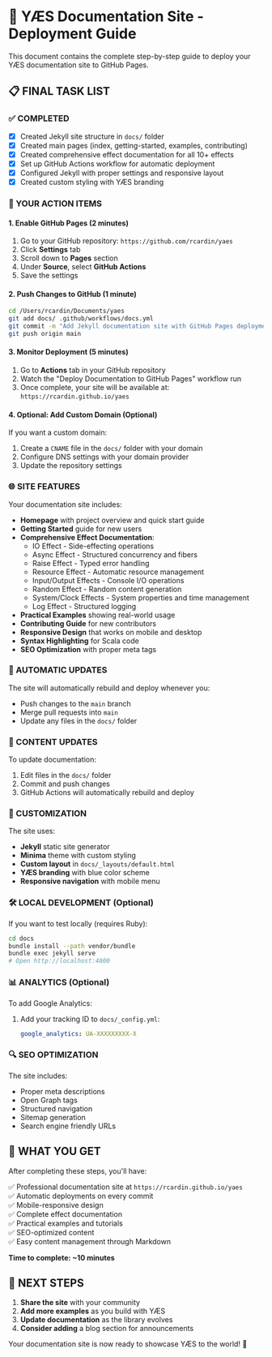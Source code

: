 # 🚀 YÆS Documentation Site - Deployment Guide

This document contains the complete step-by-step guide to deploy your YÆS documentation site to GitHub Pages.

## 📋 FINAL TASK LIST

### ✅ COMPLETED
- [x] Created Jekyll site structure in `docs/` folder
- [x] Created main pages (index, getting-started, examples, contributing) 
- [x] Created comprehensive effect documentation for all 10+ effects
- [x] Set up GitHub Actions workflow for automatic deployment
- [x] Configured Jekyll with proper settings and responsive layout
- [x] Created custom styling with YÆS branding

### 🎯 YOUR ACTION ITEMS

#### 1. **Enable GitHub Pages** (2 minutes)
1. Go to your GitHub repository: `https://github.com/rcardin/yaes`
2. Click **Settings** tab
3. Scroll down to **Pages** section
4. Under **Source**, select **GitHub Actions**
5. Save the settings

#### 2. **Push Changes to GitHub** (1 minute)
```bash
cd /Users/rcardin/Documents/yaes
git add docs/ .github/workflows/docs.yml
git commit -m "Add Jekyll documentation site with GitHub Pages deployment"
git push origin main
```

#### 3. **Monitor Deployment** (5 minutes)
1. Go to **Actions** tab in your GitHub repository
2. Watch the "Deploy Documentation to GitHub Pages" workflow run
3. Once complete, your site will be available at: `https://rcardin.github.io/yaes`

#### 4. **Optional: Add Custom Domain** (Optional)
If you want a custom domain:
1. Create a `CNAME` file in the `docs/` folder with your domain
2. Configure DNS settings with your domain provider
3. Update the repository settings

### 🌐 SITE FEATURES

Your documentation site includes:

- **Homepage** with project overview and quick start guide
- **Getting Started** guide for new users  
- **Comprehensive Effect Documentation**:
  - IO Effect - Side-effecting operations
  - Async Effect - Structured concurrency and fibers
  - Raise Effect - Typed error handling
  - Resource Effect - Automatic resource management
  - Input/Output Effects - Console I/O operations
  - Random Effect - Random content generation
  - System/Clock Effects - System properties and time management
  - Log Effect - Structured logging
- **Practical Examples** showing real-world usage
- **Contributing Guide** for new contributors
- **Responsive Design** that works on mobile and desktop
- **Syntax Highlighting** for Scala code
- **SEO Optimization** with proper meta tags

### 🔄 AUTOMATIC UPDATES

The site will automatically rebuild and deploy whenever you:
- Push changes to the `main` branch
- Merge pull requests into `main`
- Update any files in the `docs/` folder

### 📝 CONTENT UPDATES

To update documentation:
1. Edit files in the `docs/` folder
2. Commit and push changes
3. GitHub Actions will automatically rebuild and deploy

### 🎨 CUSTOMIZATION

The site uses:
- **Jekyll** static site generator
- **Minima** theme with custom styling
- **Custom layout** in `docs/_layouts/default.html`
- **YÆS branding** with blue color scheme
- **Responsive navigation** with mobile menu

### 🛠 LOCAL DEVELOPMENT (Optional)

If you want to test locally (requires Ruby):
```bash
cd docs
bundle install --path vendor/bundle
bundle exec jekyll serve
# Open http://localhost:4000
```

### 📊 ANALYTICS (Optional)

To add Google Analytics:
1. Add your tracking ID to `docs/_config.yml`:
   ```yaml
   google_analytics: UA-XXXXXXXXX-X
   ```

### 🔍 SEO OPTIMIZATION

The site includes:
- Proper meta descriptions
- Open Graph tags
- Structured navigation
- Sitemap generation
- Search engine friendly URLs

## 🎉 WHAT YOU GET

After completing these steps, you'll have:

✅ Professional documentation site at `https://rcardin.github.io/yaes`  
✅ Automatic deployments on every commit  
✅ Mobile-responsive design  
✅ Complete effect documentation  
✅ Practical examples and tutorials  
✅ SEO-optimized content  
✅ Easy content management through Markdown  

**Time to complete: ~10 minutes**

## 🚀 NEXT STEPS

1. **Share the site** with your community
2. **Add more examples** as you build with YÆS
3. **Update documentation** as the library evolves
4. **Consider adding** a blog section for announcements

Your documentation site is now ready to showcase YÆS to the world! 🎉
